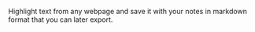 Highlight text from any webpage and save it with your notes in markdown format that you can later export.
